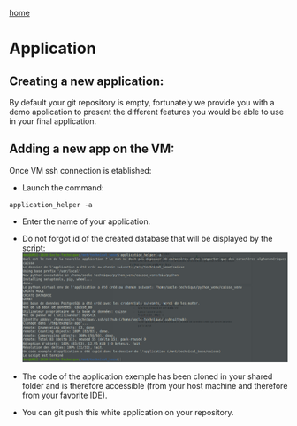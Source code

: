 [home](../index.md)

# Application

## Creating a new application:

By default your git repository is empty, fortunately we provide you with a demo application to present the different features you would be able to use in your final 
application.


## Adding a new app on the VM:

Once VM ssh connection is etablished:
- Launch the command:
```
application_helper -a
```
- Enter the name of your application.
- Do not forgot id of the created database that will be displayed by the script:
![app](./images/add_app.png)

- The code of the application exemple has been cloned in your shared folder and is therefore accessible (from your host machine and therefore from your favorite IDE).
- You can git push this white application on your repository.
